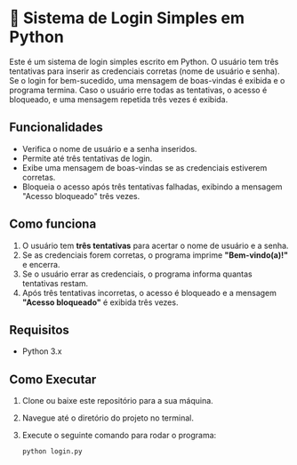 # 🔐 Sistema de Login Simples em Python

Este é um sistema de login simples escrito em Python. O usuário tem três tentativas para inserir as credenciais corretas (nome de usuário e senha). Se o login for bem-sucedido, uma mensagem de boas-vindas é exibida e o programa termina. Caso o usuário erre todas as tentativas, o acesso é bloqueado, e uma mensagem repetida três vezes é exibida.

## Funcionalidades

- Verifica o nome de usuário e a senha inseridos.
- Permite até três tentativas de login.
- Exibe uma mensagem de boas-vindas se as credenciais estiverem corretas.
- Bloqueia o acesso após três tentativas falhadas, exibindo a mensagem "Acesso bloqueado" três vezes.

## Como funciona

1. O usuário tem **três tentativas** para acertar o nome de usuário e a senha.
2. Se as credenciais forem corretas, o programa imprime **"Bem-vindo(a)!"** e encerra.
3. Se o usuário errar as credenciais, o programa informa quantas tentativas restam.
4. Após três tentativas incorretas, o acesso é bloqueado e a mensagem **"Acesso bloqueado"** é exibida três vezes.

## Requisitos

- Python 3.x

## Como Executar

1. Clone ou baixe este repositório para a sua máquina.
2. Navegue até o diretório do projeto no terminal.
3. Execute o seguinte comando para rodar o programa:

   ```bash
   python login.py
